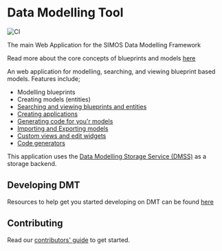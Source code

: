 # Data Modelling Tool

![CI](https://github.com/equinor/data-modelling-tool/workflows/CI/badge.svg)

The main Web Application for the SIMOS Data Modelling Framework

Read more about the core concepts of blueprints and models [here](docs/README_DMT.md)

An web application for modelling, searching, and viewing blueprint based models.
Features include;  

* Modelling blueprints
* Creating models (entities)
* [Searching and viewing blueprints and entities](docs/search.md)
* [Creating applications](docs/create_application.md)
* [Generating code for you'r models](#code-generator)
* [Importing and Exporting models](docs/import_export.md)
* [Custom views and edit widgets](docs/README_Plugin.md)
* [Code generators](docs/code_generators.md)

This application uses the [Data Modelling Storage Service (DMSS)](docs/architecture.md) as a storage backend.

## Developing DMT

Resources to help get you started developing on DMT can be found [here](docs/developing.md)

## Contributing 

Read our [contributors' guide](docs/contributors.md) to get started.
